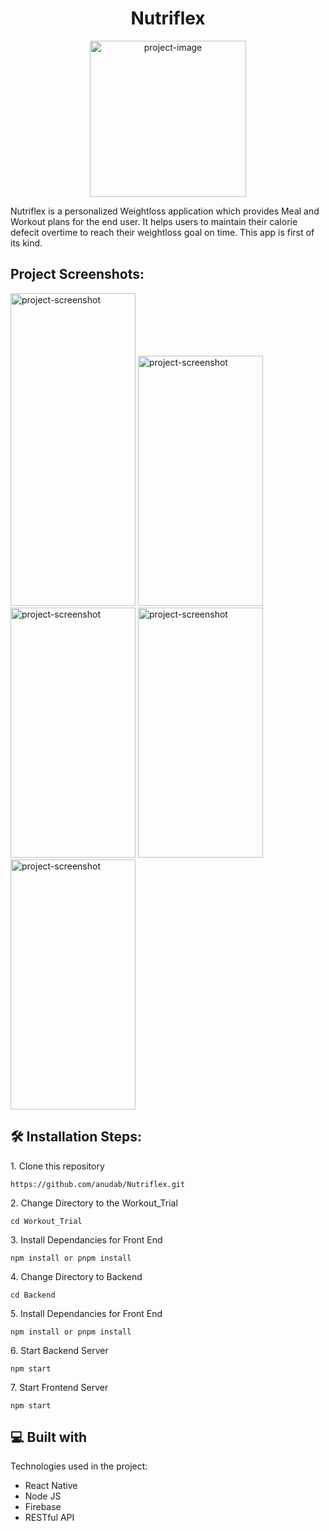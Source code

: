 <h1 align="center" id="title">Nutriflex</h1>

<p align="center"><img src="https://cdn.discordapp.com/attachments/1161966841330143234/1221678642711756881/unnamed.png?ex=661373e6&is=6600fee6&hm=0c2f130420fd0d9d778b8676909fe1f579b147c5725d5af2b1bf44ba77235cda&" alt="project-image" width=250px></p>

<p id="description">Nutriflex is a personalized Weightloss application which provides Meal and Workout plans for the end user. It helps users to maintain their calorie defecit overtime to reach their weightloss goal on time. This app is first of its kind.</p>

<h2>Project Screenshots:</h2>

<img src="https://cdn.discordapp.com/attachments/1161966841330143234/1221680227621539861/Screenshot_1711321157.png?ex=6613755f&amp;is=6601005f&amp;hm=aec2ab191163c03f875586b9631c7f167e7e4a50e9782bad84d5223b2c387713&amp;" alt="project-screenshot" width="200" height="500/" >

<img src="https://cdn.discordapp.com/attachments/1161966841330143234/1221680229357977600/Screenshot_1711321306.png?ex=66137560&amp;is=66010060&amp;hm=7af952dd6c934d91adc025b29227b69d1c3630b21ac8e92e08687ff5710e3b5e&amp;" alt="project-screenshot" width="200" height="400/" >

<img src="https://cdn.discordapp.com/attachments/1161966841330143234/1221680230134185994/Screenshot_1711321314.png?ex=66137560&amp;is=66010060&amp;hm=2fdd68bd5892e72a960a81e60215b273e4f4916715eb94f8e5a28217f8470633&amp;" alt="project-screenshot" width="200" height="400/">

<img src="https://cdn.discordapp.com/attachments/1161966841330143234/1221680230976978975/Screenshot_1711336946.png?ex=66137560&amp;is=66010060&amp;hm=e48dd3ad0912c4a78d440aedc993a412f2e124070193054ce5d973ce26cc68fb&amp;" alt="project-screenshot" width="200" height="400/">

<img src="https://cdn.discordapp.com/attachments/1161966841330143234/1221680231459328083/Screenshot_1711337317.png?ex=66137560&amp;is=66010060&amp;hm=ef0d43f88c41441c16dea6f9a5ebe5a487eecf96946feb0debceb7842b3cadf7&amp;" alt="project-screenshot" width="200" height="400/">

<h2>🛠️ Installation Steps:</h2>

<p>1. Clone this repository</p>

```
https://github.com/anudab/Nutriflex.git
```

<p>2. Change Directory to the Workout_Trial</p>

```
cd Workout_Trial
```

<p>3. Install Dependancies for Front End</p>

```
npm install or pnpm install
```

<p>4. Change Directory to Backend</p>

```
cd Backend
```

<p>5. Install Dependancies for Front End</p>

```
npm install or pnpm install
```

<p>6. Start Backend Server</p>

```
npm start
```

<p>7. Start Frontend Server</p>

```
npm start
```

  
  
<h2>💻 Built with</h2>

Technologies used in the project:

*   React Native
*   Node JS
*   Firebase
*   RESTful API
